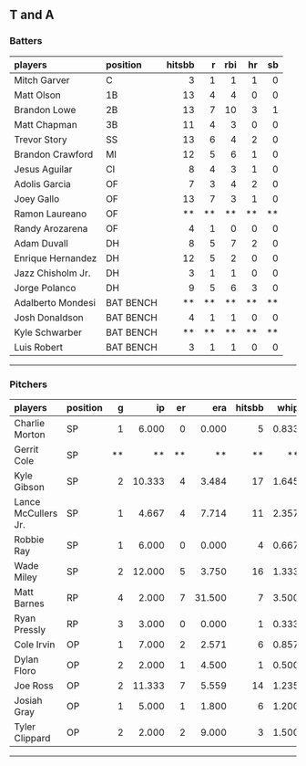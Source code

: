 ## T and A

### Batters

 
|players           |position  | hitsbb|  r| rbi| hr| sb| 
|:-----------------|:---------|------:|--:|---:|--:|--:| 
|Mitch Garver      |C         |      3|  1|   1|  1|  0| 
|Matt Olson        |1B        |     13|  4|   4|  0|  0| 
|Brandon Lowe      |2B        |     13|  7|  10|  3|  1| 
|Matt Chapman      |3B        |     11|  4|   3|  0|  0| 
|Trevor Story      |SS        |     13|  6|   4|  2|  0| 
|Brandon Crawford  |MI        |     12|  5|   6|  1|  0| 
|Jesus Aguilar     |CI        |      8|  4|   3|  1|  0| 
|Adolis Garcia     |OF        |      7|  3|   4|  2|  0| 
|Joey Gallo        |OF        |     13|  7|   3|  1|  0| 
|Ramon Laureano    |OF        |     **| **|  **| **| **| 
|Randy Arozarena   |OF        |      4|  1|   0|  0|  0| 
|Adam Duvall       |DH        |      8|  5|   7|  2|  0| 
|Enrique Hernandez |DH        |     12|  5|   2|  0|  0| 
|Jazz Chisholm Jr. |DH        |      3|  1|   1|  0|  0| 
|Jorge Polanco     |DH        |      9|  5|   6|  3|  0| 
|Adalberto Mondesi |BAT BENCH |     **| **|  **| **| **| 
|Josh Donaldson    |BAT BENCH |      4|  1|   1|  0|  0| 
|Kyle Schwarber    |BAT BENCH |     **| **|  **| **| **| 
|Luis Robert       |BAT BENCH |      3|  1|   1|  0|  0| 


* * *

### Pitchers

 
|players             |position |  g|     ip| er|    era| hitsbb|  whip| so|  w| sv| 
|:-------------------|:--------|--:|------:|--:|------:|------:|-----:|--:|--:|--:| 
|Charlie Morton      |SP       |  1|  6.000|  0|  0.000|      5| 0.833|  7|  0|  0| 
|Gerrit Cole         |SP       | **|     **| **|     **|     **|    **| **| **| **| 
|Kyle Gibson         |SP       |  2| 10.333|  4|  3.484|     17| 1.645|  6|  1|  0| 
|Lance McCullers Jr. |SP       |  1|  4.667|  4|  7.714|     11| 2.357|  4|  0|  0| 
|Robbie Ray          |SP       |  1|  6.000|  0|  0.000|      4| 0.667|  5|  0|  0| 
|Wade Miley          |SP       |  2| 12.000|  5|  3.750|     16| 1.333|  9|  1|  0| 
|Matt Barnes         |RP       |  4|  2.000|  7| 31.500|      7| 3.500|  4|  1|  0| 
|Ryan Pressly        |RP       |  3|  3.000|  0|  0.000|      1| 0.333|  5|  0|  0| 
|Cole Irvin          |OP       |  1|  7.000|  2|  2.571|      6| 0.857|  4|  1|  0| 
|Dylan Floro         |OP       |  2|  2.000|  1|  4.500|      1| 0.500|  2|  0|  0| 
|Joe Ross            |OP       |  2| 11.333|  7|  5.559|     14| 1.235|  9|  0|  0| 
|Josiah Gray         |OP       |  1|  5.000|  1|  1.800|      6| 1.200| 10|  0|  0| 
|Tyler Clippard      |OP       |  2|  2.000|  2|  9.000|      3| 1.500|  2|  0|  0| 


* * *


